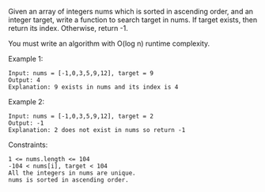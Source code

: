 Given an array of integers nums which is sorted in ascending order, and an integer target, write a function to search
target in nums. If target exists, then return its index. Otherwise, return -1.

You must write an algorithm with O(log n) runtime complexity.

Example 1:

    Input: nums = [-1,0,3,5,9,12], target = 9
    Output: 4
    Explanation: 9 exists in nums and its index is 4

Example 2:

    Input: nums = [-1,0,3,5,9,12], target = 2
    Output: -1
    Explanation: 2 does not exist in nums so return -1

Constraints:

    1 <= nums.length <= 104
    -104 < nums[i], target < 104
    All the integers in nums are unique.
    nums is sorted in ascending order.

